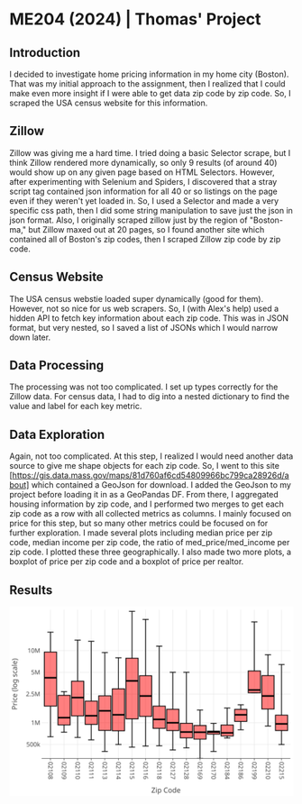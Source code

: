 # ME204 (2024) | Thomas' Project

## Introduction

I decided to investigate home pricing information in my home city (Boston). That was my initial approach to the assignment, then I realized that I could make even more insight if I were able to get data zip code by zip code. So, I scraped the USA census website for this information.

## Zillow

Zillow was giving me a hard time. I tried doing a basic Selector scrape, but I think Zillow rendered more dynamically, so only 9 results (of around 40) would show up on any given page based on HTML Selectors. However, after experimenting with Selenium and Spiders, I discovered that a stray script tag contained json information for all 40 or so listings on the page even if they weren't yet loaded in. So, I used a Selector and made a very specific css path, then I did some string manipulation to save just the json in json format. Also, I originally scraped zillow just by the region of "Boston-ma," but Zillow maxed out at 20 pages, so I found another site which contained all of Boston's zip codes, then I scraped Zillow zip code by zip code. 

## Census Website

The USA census webstie loaded super dynamically (good for them). However, not so nice for us web scrapers. So, I (with Alex's help) used a hidden API to fetch key information about each zip code. This was in JSON format, but very nested, so I saved a list of JSONs which I would narrow down later. 

## Data Processing

The processing was not too complicated. I set up types correctly for the Zillow data. For census data, I had to dig into a nested dictionary to find the value and label for each key metric. 

## Data Exploration

Again, not too complicated. At this step, I realized I would need another data source to give me shape objects for each zip code. So, I went to this site [https://gis.data.mass.gov/maps/81d760af6cd54809966bc799ca28926d/about] which contained a GeoJson for download. I added the GeoJson to my project before loading it in as a GeoPandas DF. From there, I aggregated housing information by zip code, and I performed two merges to get each zip code as a row with all collected metrics as columns. I mainly focused on price for this step, but so many other metrics could be focused on for further exploration. I made several plots including median price per zip code, median income per zip code, the ratio of med_price/med_income per zip code. I plotted these three geographically. I also made two more plots, a boxplot of price per zip code and a boxplot of price per realtor. 

## Results

![image info](./figures/zip_prices.svg)